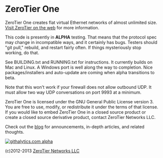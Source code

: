 ZeroTier One
======

ZeroTier One creates flat virtual Ethernet networks of almost unlimited size. [Visit ZeroTier on the web](https://www.zerotier.com/) for more information.

This code is presently in **ALPHA** testing. That means that the protocol spec may change in incompatible ways, and it certainly has bugs. Testers should "git pull," rebuild, and restart fairly often. If things mysteriously stop working, do that.

See BUILDING.txt and RUNNING.txt for instructions. It currently builds on Mac and Linux. A Windows port is well along the way to completion. Nice packages/installers and auto-update are coming when alpha transitions to beta.

Note that this won't work if your firewall does not allow outbound UDP. It must allow two way UDP conversations on port 9993 at a minimum.

ZeroTier One is licensed under the GNU General Public License version 3. You are free to use, modify, or redistribute it under the terms of that license. If you would like to embed ZeroTier One in a closed source product or create a closed source derivative product, contact ZeroTier Networks LLC.

Check out the [blog](http://blog.zerotier.com/) for announcements, in-depth articles, and related thoughts.

[![githalytics.com alpha](https://cruel-carlota.pagodabox.com/59b2cbb9c154bf84bddb4b714402e548 "githalytics.com")](http://githalytics.com/zerotier/ZeroTierOne)

(c)2012-2013 [ZeroTier Networks LLC](https://www.zerotier.com/)